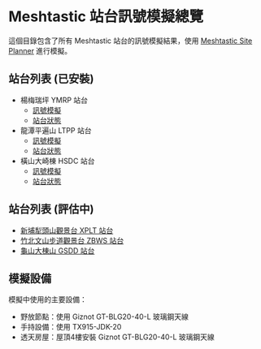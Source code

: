 # Meshtastic 站台訊號模擬總覽

這個目錄包含了所有 Meshtastic 站台的訊號模擬結果，使用 [Meshtastic Site Planner](https://site.meshtastic.org/) 進行模擬。

## 站台列表 (已安裝)

- 楊梅瑞坪 YMRP 站台
  - [訊號模擬](./site-planner/YMRP/index.md)
  - [站台狀態](https://meshtastic.liamcottle.net/?node_id=3118478962)
- 龍潭平遍山 LTPP 站台
  - [訊號模擬](./site-planner/LTPP/index.md)
  - [站台狀態](https://meshtastic.liamcottle.net/?node_id=3668276471)
- 橫山大崎棟 HSDC 站台
  - [訊號模擬](./site-planner/HSDC/index.md)
  - [站台狀態](https://meshtastic.liamcottle.net/?node_id=290719560)

## 站台列表 (評估中)

- [新埔犁頭山觀景台 XPLT 站台](./site-planner/XPLT/index.md)
- [竹北文山步道觀景台 ZBWS 站台](./site-planner/ZBWS/index.md)
- [龜山大棟山 GSDD 站台](./site-planner/GSDD/index.md)

## 模擬設備

模擬中使用的主要設備：
- 野放節點：使用 Giznot GT-BLG20-40-L 玻璃鋼天線
- 手持設備：使用 TX915-JDK-20
- 透天房屋：屋頂4樓安裝 Giznot GT-BLG20-40-L 玻璃鋼天線
